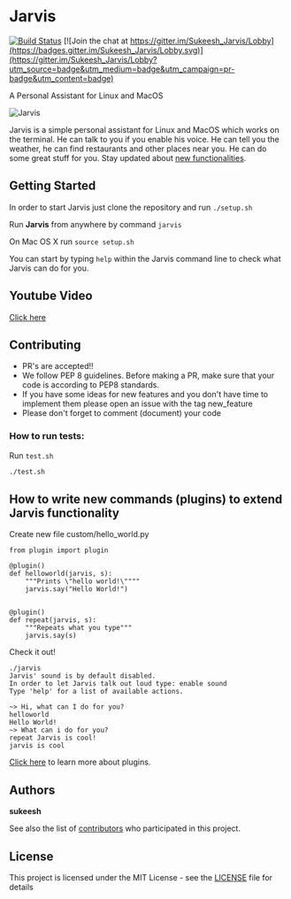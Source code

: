 # Jarvis

[![Build Status](https://travis-ci.org/sukeesh/Jarvis.svg?branch=master)](https://travis-ci.org/sukeesh/Jarvis) [![Join the chat at https://gitter.im/Sukeesh_Jarvis/Lobby](https://badges.gitter.im/Sukeesh_Jarvis/Lobby.svg)](https://gitter.im/Sukeesh_Jarvis/Lobby?utm_source=badge&utm_medium=badge&utm_campaign=pr-badge&utm_content=badge)

A Personal Assistant for Linux and MacOS

![Jarvis](http://i.imgur.com/xZ8x9ES.jpg)

Jarvis is a simple personal assistant for Linux and MacOS which works on the terminal. He can talk to you if you enable his voice. He can tell you the weather, he can find restaurants and other places near you. He can do some great stuff for you. Stay updated about [new functionalities](NEW_FUNCTIONALITIES.md).

## Getting Started

In order to start Jarvis just clone the repository and run `./setup.sh`

Run **Jarvis** from anywhere by command `jarvis`

On Mac OS X run `source setup.sh`

You can start by typing `help` within the Jarvis command line to check what Jarvis can do for you.


## Youtube Video

[Click here](https://www.youtube.com/watch?v=PR-nxqmG3V8)

## Contributing

- PR's are accepted!!
- We follow PEP 8 guidelines. Before making a PR, make sure that your code is according to PEP8 standards.
- If you have some ideas for new features and you don't have time to implement them please open an issue with the tag new_feature
- Please don't forget to comment (document) your code

 ### How to run tests:

 Run `test.sh`
 ```bash
 ./test.sh
 ```

## How to write new commands (plugins) to extend Jarvis functionality

Create new file custom/hello_world.py

```
from plugin import plugin

@plugin()
def helloworld(jarvis, s):
    """Prints \"hello world!\""""
    jarvis.say("Hello World!")


@plugin()
def repeat(jarvis, s):
    """Repeats what you type"""
    jarvis.say(s)
```

Check it out!
```
./jarvis
Jarvis' sound is by default disabled.
In order to let Jarvis talk out loud type: enable sound
Type 'help' for a list of available actions.

~> Hi, what can I do for you?
helloworld
Hello World!
~> What can i do for you?
repeat Jarvis is cool!
jarvis is cool
```

[Click here](PLUGINS.md) to learn more about plugins.


## Authors

 **sukeesh**

See also the list of [contributors](https://github.com/sukeesh/Jarvis/graphs/contributors) who participated in this project.

## License

This project is licensed under the MIT License - see the [LICENSE](LICENSE) file for details
